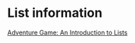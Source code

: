 # List information
[Adventure Game: An Introduction to Lists](https://drive.google.com/open?id=1iNFBJF6laOECQ8oYvz9LH8OldfYr6oDd)
